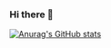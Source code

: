 ### Hi there 👋
[![Anurag's GitHub stats](https://github-readme-stats.vercel.app/api?username=1092682749)](https://github.com/anuraghazra/github-readme-stats)
<!--
**1092682749/1092682749** is a ✨ _special_ ✨ repository because its `README.md` (this file) appears on your GitHub profile.

Here are some ideas to get you started:

- 🔭 I’m currently working on ...
- 🌱 I’m currently learning ...
- 👯 I’m looking to collaborate on ...
- 🤔 I’m looking for help with ...
- 💬 Ask me about ...
- 📫 How to reach me: ...
- 😄 Pronouns: ...
- ⚡ Fun fact: ...
-->
